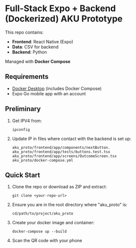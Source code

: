 # Full-Stack Expo + Backend (Dockerized) AKU Prototype

This repo contains:
- **Frontend**: React Native (Expo)
- **Data**: CSV for backend
- **Backend**: Python

Managed with **Docker Compose**

## Requirements
- [Docker Desktop](https://www.docker.com/get-started) (includes Docker Compose)
- Expo Go mobile app with an account

## Preliminary
1. Get IPV4 from: 
   ```
   ipconfig
   ```
2. Update IP in files where contact with the backend is set up:
   ```
   aku_proto/frontend/app/components/nextButton.
   aku_proto/frontend/app/tests/buttons.test.tsx
   aku_proto/frontend/app/screens/OutcomeScreen.tsx
   aku_proto/docker-compose.yml
   ``` 
## Quick Start
1. Clone the repo or download as ZIP and extract:
   ```
   git clone <your-repo-url>
   ```
2. Ensure you are in the root directory where "aku_proto" is:
    ```
   cd/path/to/project/aku_proto
   ```
3. Create your docker image and container:
   ```
   docker-compose up --build
   ```
4. Scan the QR code with your phone
